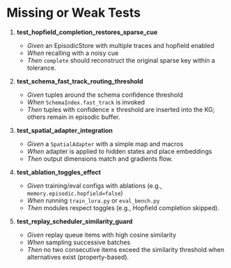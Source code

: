 # Missing or Weak Tests

1. **test_hopfield_completion_restores_sparse_cue**
   - *Given* an EpisodicStore with multiple traces and hopfield enabled
   - *When* recalling with a noisy cue
   - *Then* `complete` should reconstruct the original sparse key within a tolerance.

2. **test_schema_fast_track_routing_threshold**
   - *Given* tuples around the schema confidence threshold
   - *When* `SchemaIndex.fast_track` is invoked
   - *Then* tuples with confidence ≥ threshold are inserted into the KG; others remain in episodic buffer.

3. **test_spatial_adapter_integration**
   - *Given* a `SpatialAdapter` with a simple map and macros
   - *When* adapter is applied to hidden states and place embeddings
   - *Then* output dimensions match and gradients flow.

4. **test_ablation_toggles_effect**
   - *Given* training/eval configs with ablations (e.g., `memory.episodic.hopfield=false`)
   - *When* running `train_lora.py` or `eval_bench.py`
   - *Then* modules respect toggles (e.g., Hopfield completion skipped).

5. **test_replay_scheduler_similarity_guard**
   - *Given* replay queue items with high cosine similarity
   - *When* sampling successive batches
   - *Then* no two consecutive items exceed the similarity threshold when alternatives exist (property-based).
